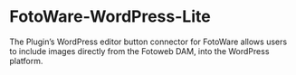 # FotoWare-WordPress-Lite
The Plugin’s WordPress editor button connector for FotoWare allows users to include images directly from the Fotoweb DAM, into the WordPress platform.
